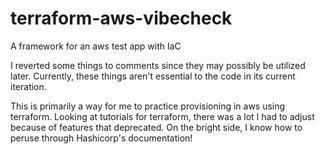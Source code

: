 # terraform-aws-vibecheck
A framework for an aws test app with IaC

I reverted some things to comments since they may
possibly be utilized later. Currently, these things
aren't essential to the code in its current
iteration. 

This is primarily a way for me to practice provisioning
in aws using terraform. Looking at tutorials for 
terraform, there was a lot I had to adjust because 
of features that deprecated. On the bright side,
I know how to peruse through Hashicorp's
documentation!
